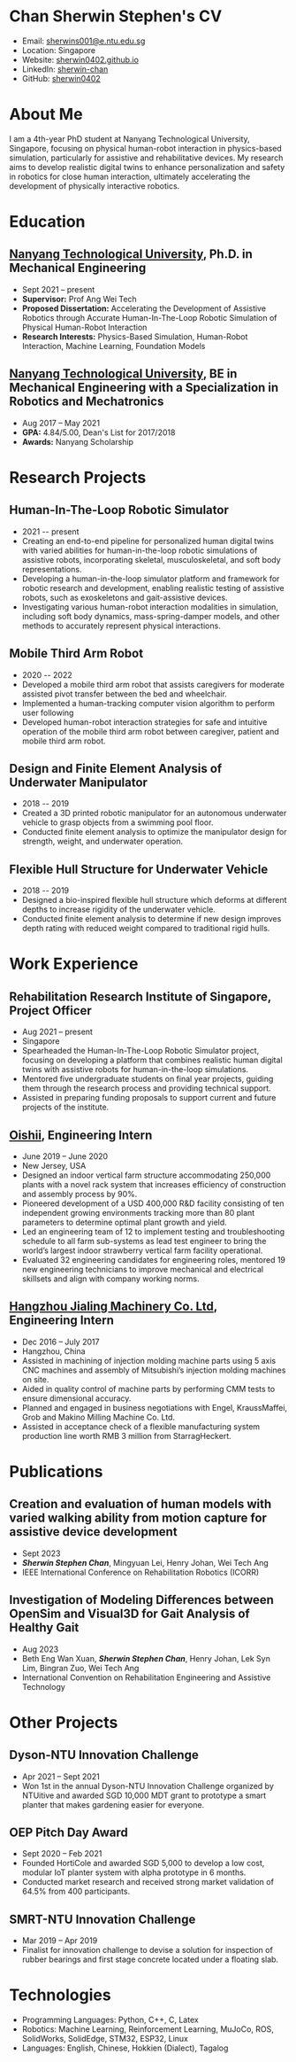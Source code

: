 # Chan Sherwin Stephen's CV

- Email: [sherwins001@e.ntu.edu.sg](mailto:sherwins001@e.ntu.edu.sg)
- Location: Singapore
- Website: [sherwin0402.github.io](https://sherwin0402.github.io/)
- LinkedIn: [sherwin-chan](https://linkedin.com/in/sherwin-chan)
- GitHub: [sherwin0402](https://github.com/sherwin0402)


# About Me

I am a 4th-year PhD student at Nanyang Technological University, Singapore, focusing on physical human-robot interaction in physics-based simulation, particularly for assistive and rehabilitative devices. My research aims to develop realistic digital twins to enhance personalization and safety in robotics for close human interaction, ultimately accelerating the development of physically interactive robotics.

# Education

## [Nanyang Technological University](https://www.ntu.edu.sg/), Ph.D. in Mechanical Engineering

- Sept 2021 – present
- **Supervisor:** Prof Ang Wei Tech
- **Proposed Dissertation:** Accelerating the Development of Assistive Robotics through Accurate Human-In-The-Loop Robotic Simulation of Physical Human-Robot Interaction
- **Research Interests:** Physics-Based Simulation, Human-Robot Interaction, Machine Learning, Foundation Models

## [Nanyang Technological University](https://www.ntu.edu.sg/), BE in Mechanical Engineering with a Specialization in Robotics and Mechatronics

- Aug 2017 – May 2021
- **GPA:** 4.84/5.00, Dean's List for 2017/2018
- **Awards:** Nanyang Scholarship

# Research Projects

## Human-In-The-Loop Robotic Simulator

- 2021 -- present
- Creating an end-to-end pipeline for personalized human digital twins with varied abilities for human-in-the-loop robotic simulations of assistive robots, incorporating skeletal, musculoskeletal, and soft body representations.
- Developing a human-in-the-loop simulator platform and framework for robotic research and development, enabling realistic testing of assistive robots, such as exoskeletons and gait-assistive devices.
- Investigating various human-robot interaction modalities in simulation, including soft body dynamics, mass-spring-damper models, and other methods to accurately represent physical interactions.

## Mobile Third Arm Robot

- 2020 -- 2022
- Developed a mobile third arm robot that assists caregivers for moderate assisted pivot transfer between the bed and wheelchair.
- Implemented a human-tracking computer vision algorithm to perform user following
- Developed human-robot interaction strategies for safe and intuitive operation of the mobile third arm robot between caregiver, patient and mobile third arm robot.

## Design and Finite Element Analysis of Underwater Manipulator

- 2018 -- 2019
- Created a 3D printed robotic manipulator for an autonomous underwater vehicle to grasp objects from a swimming pool floor.
- Conducted finite element analysis to optimize the manipulator design for strength, weight, and underwater operation.

## Flexible Hull Structure for Underwater Vehicle

- 2018 -- 2019
- Designed a bio-inspired flexible hull structure which deforms at different depths to increase rigidity of the underwater vehicle.
- Conducted finite element analysis to determine if new design improves depth rating with reduced weight compared to traditional rigid hulls.

# Work Experience

## Rehabilitation Research Institute of Singapore, Project Officer

- Aug 2021 – present
- Singapore
- Spearheaded the Human-In-The-Loop Robotic Simulator project, focusing on developing a platform that combines realistic human digital twins with assistive robots for human-in-the-loop simulations.
- Mentored five undergraduate students on final year projects, guiding them through the research process and providing technical support.
- Assisted in preparing funding proposals to support current and future projects of the institute.

## [Oishii](https://oishii.com/), Engineering Intern

- June 2019 – June 2020
- New Jersey, USA
- Designed an indoor vertical farm structure accommodating 250,000 plants with a novel rack system that increases efficiency of construction and assembly process by 90%.
- Pioneered development of a USD 400,000 R&D facility consisting of ten independent growing environments tracking more than 80 plant parameters to determine optimal plant growth and yield.
- Led an engineering team of 12 to implement testing and troubleshooting schedule to all farm sub-systems as lead test engineer to bring the world’s largest indoor strawberry vertical farm facility operational.
- Evaluated 32 engineering candidates for engineering roles, mentored 19 new engineering technicians to improve mechanical and electrical skillsets and align with company working norms.

## [Hangzhou Jialing Machinery Co. Ltd](http://www.kanon-machine.com/en/index.asp), Engineering Intern

- Dec 2016 – July 2017
- Hangzhou, China
- Assisted in machining of injection molding machine parts using 5 axis CNC machines and assembly of Mitsubishi’s injection molding machines on site.
- Aided in quality control of machine parts by performing CMM tests to ensure dimensional accuracy.
- Planned and engaged in business negotiations with Engel, KraussMaffei, Grob and Makino Milling Machine Co. Ltd.
- Assisted in acceptance check of a flexible manufacturing system production line worth RMB 3 million from StarragHeckert.

# Publications

## Creation and evaluation of human models with varied walking ability from motion capture for assistive device development 
- Sept 2023
- ***Sherwin Stephen Chan***, Mingyuan Lei, Henry Johan, Wei Tech Ang
- IEEE International Conference on Rehabilitation Robotics (ICORR)

## Investigation of Modeling Differences between OpenSim and Visual3D for Gait Analysis of Healthy Gait 
- Aug 2023
- Beth Eng Wan Xuan, ***Sherwin Stephen Chan***, Henry Johan, Lek Syn Lim, Bingran Zuo, Wei Tech Ang
- International Convention on Rehabilitation Engineering and Assistive Technology

# Other Projects

## Dyson-NTU Innovation Challenge

- Apr 2021 – Sept 2021
- Won 1st in the annual Dyson-NTU Innovation Challenge organized by NTUitive and awarded SGD 10,000 MDT grant to prototype a smart planter that makes gardening easier for everyone.

## OEP Pitch Day Award

- Sept 2020 – Feb 2021
- Founded HortiCole and awarded SGD 5,000 to develop a low cost, modular IoT planter system with alpha prototype in 6 months.
- Conducted market research and received strong market validation of 64.5% from 400 participants.

## SMRT-NTU Innovation Challenge

- Mar 2019 – Apr 2019
- Finalist for innovation challenge to devise a solution for inspection of rubber bearings and first stage concrete located under a floating slab.

# Technologies

- Programming Languages: Python, C++, C, Latex
- Robotics: Machine Learning, Reinforcement Learning, MuJoCo, ROS, SolidWorks, SolidEdge, STM32, ESP32, Linux
- Languages: English, Chinese, Hokkien (Dialect), Tagalog
